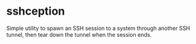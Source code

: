 # sshception
Simple utility to spawn an SSH session to a system through another SSH tunnel, then tear down the tunnel when the session ends.
